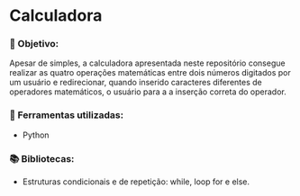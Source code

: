 # Calculadora

### 🎯 Objetivo:
Apesar de simples, a calculadora apresentada neste repositório consegue realizar as quatro operações matemáticas entre dois números digitados por um usuário e redirecionar, quando inserido caracteres diferentes de operadores matemáticos, o usuário para a a inserção correta do operador.

### 🔨 Ferramentas utilizadas:
* Python
  
### 📚 Bibliotecas:
* Estruturas condicionais e de repetição: while, loop for e else.
